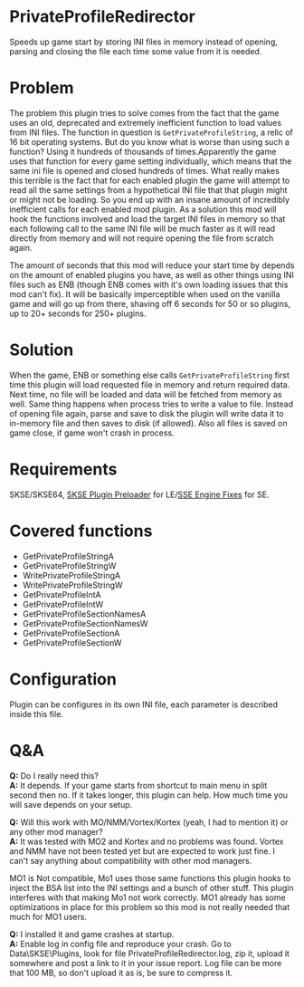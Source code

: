 # PrivateProfileRedirector
Speeds up game start by storing INI files in memory instead of opening, parsing and closing the file each time some value from it is needed.

# Problem
The problem this plugin tries to solve comes from the fact that the game uses an old, deprecated and extremely inefficient function to load values from INI files. The function in question is `GetPrivateProfileString`, a relic of 16 bit operating systems. But do you know what is worse than using such a function? Using it hundreds of thousands of times.Apparently the game uses that function for every game setting individually, which means that the same ini file is opened and closed hundreds of times. What really makes this terrible is the fact that for each enabled plugin the game will attempt to read all the same settings from a hypothetical INI file that that plugin might or might not be loading. So you end up with an insane amount of incredibly inefficient calls for each enabled mod plugin. As a solution this mod will hook the functions involved and load the target INI files in memory so that each following call to the same INI file will be much faster as it will read directly from memory and will not require opening the file from scratch again.

The amount of seconds that this mod will reduce your start time by depends on the amount of enabled plugins you have, as well as other things using INI files such as ENB (though ENB comes with it's own loading issues that this mod can't fix). It will be basically imperceptible when used on the vanilla game and will go up from there, shaving off 6 seconds for 50 or so plugins, up to 20+ seconds for 250+ plugins.

# Solution
When the game, ENB or something else calls `GetPrivateProfileString` first time this plugin will load requested file in memory and return required data. Next time, no file will be loaded and data will be fetched from memory as well. Same thing happens when process tries to write a value to file. Instead of opening file again, parse and save to disk the plugin will write data it to in-memory file and then saves to disk (if allowed). Also all files is saved on game close, if game won't crash in process.


# Requirements
SKSE/SKSE64, [SKSE Plugin Preloader](https://www.nexusmods.com/skyrim/mods/75795) for LE/[SSE Engine Fixes](https://www.nexusmods.com/skyrimspecialedition/mods/17230) for SE.

# Covered functions
- GetPrivateProfileStringA
- GetPrivateProfileStringW
- WritePrivateProfileStringA
- WritePrivateProfileStringW
- GetPrivateProfileIntA
- GetPrivateProfileIntW
- GetPrivateProfileSectionNamesA
- GetPrivateProfileSectionNamesW
- GetPrivateProfileSectionA
- GetPrivateProfileSectionW

# Configuration
Plugin can be configures in its own INI file, each parameter is described inside this file.

# Q&A
**Q:** Do I really need this?  
**A:** It depends. If your game starts from shortcut to main menu in split second then no. If it takes longer, this plugin can help. How much time you will save depends on your setup.

**Q:** Will this work with MO/NMM/Vortex/Kortex (yeah, I had to mention it) or any other mod manager?  
**A:** It was tested with MO2 and Kortex and no problems was found. Vortex and NMM have not been tested yet but are expected to work just fine. I can't say anything about compatibility with other mod managers.  

MO1 is Not compatible, Mo1 uses those same functions this plugin hooks to inject the BSA list into the INI settings and a bunch of other stuff. This plugin interferes with that making Mo1 not work correctly. MO1 already has some optimizations in place for this problem so this mod is not really needed that much for MO1 users. 

**Q:** I installed it and game crashes at startup.  
**A:** Enable log in config file and reproduce your crash. Go to Data\SKSE\Plugins, look for file PrivateProfileRedirector.log, zip it, upload it somewhere and post a link to it in your issue report. Log file can be more that 100 MB, so don't upload it as is, be sure to compress it.
